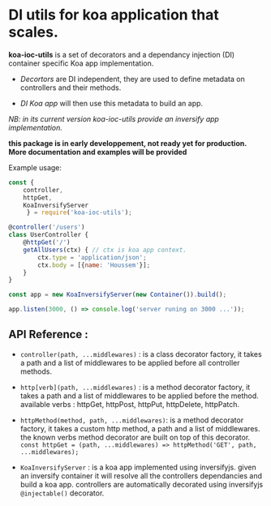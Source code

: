 # DI utils for koa application that scales.

**koa-ioc-utils** is a set of decorators and a dependancy injection (DI) container specific Koa app implementation.

- *Decortors* are DI independent, they are used to define metadata on controllers and
their methods.

- *DI Koa app* will then use this metadata to build an app.

*NB: in its current version koa-ioc-utils provide an inversify app implementation.*

**this package is in early developpement, not ready yet for production. More documentation and examples will be provided**

Example usage:
```javascript
const {
    controller, 
    httpGet,
    KoaInversifyServer
     } = require('koa-ioc-utils');

@controller('/users')
class UserController {
    @httpGet('/')
    getAllUsers(ctx) { // ctx is koa app context.
        ctx.type = 'application/json';
        ctx.body = [{name: 'Houssem'}];
    }
}

const app = new KoaInversifyServer(new Container()).build();

app.listen(3000, () => console.log('server runing on 3000 ...'));
```
## API Reference :
+ `controller(path, ...middlewares)` : is a class decorator factory, it takes a path and a list of middlewares to be applied before all controller methods.

+ `http[verb](path, ...middlewares)` : is a method decorator factory, it takes a path and a list of middlewares to be applied before the method.
available verbs : httpGet, httpPost, httpPut, httpDelete, httpPatch.

+ `httpMethod(method, path, ...middlewares)`: is a method decorator factory, it takes a custom http method, a path and a list of middlewares. the known verbs method decorator are built on top of this decorator.  
`const httpGet = (path, ...middlewares) => httpMethod('GET', path, ...middlewares);`

+ `KoaInversifyServer` : is a koa app implemented using inversifyjs. given an inversify container it will resolve all the controllers dependancies and build a koa app. controllers are automatically decorated using inversifyjs `@injectable()` decorator.

